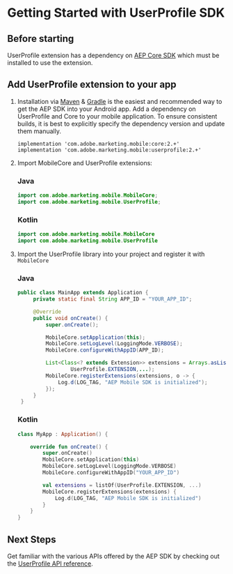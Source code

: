 # Getting Started with UserProfile SDK

## Before starting

UserProfile extension has a dependency on [AEP Core SDK](https://github.com/adobe/aepsdk-core-android#readme) which must be installed to use the extension.

## Add UserProfile extension to your app

1. Installation via [Maven](https://maven.apache.org/) & [Gradle](https://gradle.org/) is the easiest and recommended way to get the AEP SDK into your Android app. Add a dependency on UserProfile and Core to your mobile application. To ensure consistent builds, it is best to explicitly specify the dependency version and update them manually.

   ```
   implementation 'com.adobe.marketing.mobile:core:2.+'
   implementation 'com.adobe.marketing.mobile:userprofile:2.+'
   ```

2. Import MobileCore and UserProfile extensions:

   ### Java

   ```java
   import com.adobe.marketing.mobile.MobileCore;
   import com.adobe.marketing.mobile.UserProfile;
   ```

   ### Kotlin

   ```kotlin
   import com.adobe.marketing.mobile.MobileCore
   import com.adobe.marketing.mobile.UserProfile
   ```

3. Import the UserProfile library into your project and register it with `MobileCore`

   ### Java

   ```java
   public class MainApp extends Application {
        private static final String APP_ID = "YOUR_APP_ID";

        @Override
        public void onCreate() {
            super.onCreate();

            MobileCore.setApplication(this);
            MobileCore.setLogLevel(LoggingMode.VERBOSE);
            MobileCore.configureWithAppID(APP_ID);

            List<Class<? extends Extension>> extensions = Arrays.asList(
                    UserProfile.EXTENSION,...);
            MobileCore.registerExtensions(extensions, o -> {
                Log.d(LOG_TAG, "AEP Mobile SDK is initialized");
            });
        }
    }
   ```

   ### Kotlin

   ```kotlin
   class MyApp : Application() {

       override fun onCreate() {
           super.onCreate()
           MobileCore.setApplication(this)
           MobileCore.setLogLevel(LoggingMode.VERBOSE)
           MobileCore.configureWithAppID("YOUR_APP_ID")

           val extensions = listOf(UserProfile.EXTENSION, ...)
           MobileCore.registerExtensions(extensions) {
               Log.d(LOG_TAG, "AEP Mobile SDK is initialized")
           }
       }
   }
   ```

## Next Steps

Get familiar with the various APIs offered by the AEP SDK by checking out the [UserProfile API reference](./api-reference.md).
